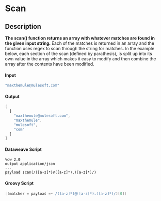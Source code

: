 # Scan

## Description

**The scan() function returns an array with whatever matches are found in the given input string.** Each of the matches is returned in an array and the function uses regex to scan through the string for matches. In the example below, each section of the scan (defined by parathesis), is split up into its own value in the array which makes it easy to modify and then combine the array after the contents have been modified.

#### Input
``` javascript
"maxthemule@mulesoft.com"
```
#### Output

``` javascript
[
  [
    "maxthemule@mulesoft.com",
    "maxthemule",
    "mulesoft",
    "com"
  ]
]
```

#### Dataweave Script

```
%dw 2.0
output application/json
---
payload scan(/([a-z]*)@([a-z]*).([a-z]*)/)
```

#### Groovy Script

```groovy
[(matcher = payload =~ /([a-z]*)@([a-z]*).([a-z]*)/)[0]]

```